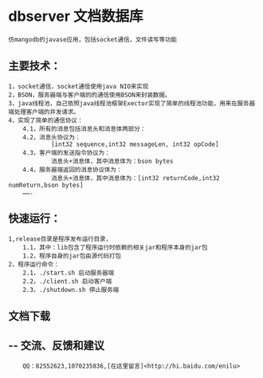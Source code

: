 dbserver 文档数据库
=============================================
	仿mangodb的javase应用，包括socket通信，文件读写等功能 
 
主要技术：
-----------------
	1，socket通信，socket通信使用java NIO来实现
	2，BSON，服务器端与客户端的的通信使用BSON来封装数据。
	3，java线程池，自己依照java线程池框架Exector实现了简单的线程池功能，用来在服务器端处理客户端的并发请求。
	4，实现了简单的通信协议：
		4.1，所有的消息包括消息头和消息体两部分：
		4.2，消息头协议为：
				[int32 sequence,int32 messageLen, int32 opCode]
		4.3，客户端的发送指令协议为：
				消息头+消息体，其中消息体为：bson bytes
		4.4，服务器端返回的消息协议体为：
		 		消息头+消息体，其中消息体为：[int32 returnCode,int32 numReturn,bson bytes] 
		…….
 	
快速运行：
-----------------
	1,release目录是程序发布运行目录，
		1.1，其中：lib包含了程序运行时依赖的相关jar和程序本身的jar包
		1.2，程序自身的jar包由源代码打包
	2，程序运行命令：
		2.1，./start.sh 启动服务器端
		2.2，./client.sh 启动客户端
		2.3，./shutdown.sh 停止服务端
 
文档下载
--------
--
交流、反馈和建议
---------------
		QQ：82552623,1070235836,[在这里留言]<http://hi.baidu.com/enilu>


